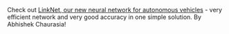 Check out [LinkNet, our new neural network for autonomous vehicles](https://codeac29.github.io/projects/linknet/index.html) - very efficient network and very good accuracy in one simple solution. By Abhishek Chaurasia!
